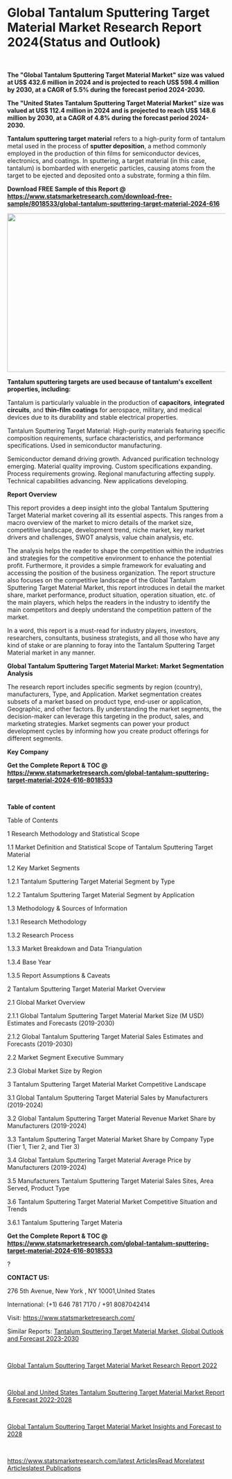 <h1>Global Tantalum Sputtering Target Material Market Research Report 2024(Status and Outlook)</h1><br/><p><strong>The "Global Tantalum Sputtering Target Material Market" size was valued at US$ 432.6 million in 2024 and is projected to reach US$ 598.4 million by 2030, at a <strong>CAGR</strong> of 5.5% during the forecast period 2024-2030.</strong></p>
 
 
 
 <p><strong>The "United States Tantalum Sputtering Target Material Market" size was valued at US$ 112.4 million in 2024 and is projected to reach US$ 148.6 million by 2030, at a <strong>CAGR</strong> of 4.8% during the forecast period 2024-2030.</strong></p>
 
 
 
 <p><strong>Tantalum sputtering target material</strong> refers to a high-purity form of tantalum metal used in the process of <strong>sputter deposition</strong>, a method commonly employed in the production of thin films for semiconductor devices, electronics, and coatings. In sputtering, a target material (in this case, tantalum) is bombarded with energetic particles, causing atoms from the target to be ejected and deposited onto a substrate, forming a thin film.</p>
 
 
 
 <p><strong>Download FREE Sample of this Report @ <a href="https://www.statsmarketresearch.com/download-free-sample/8018533/global-tantalum-sputtering-target-material-2024-616">https://www.statsmarketresearch.com/download-free-sample/8018533/global-tantalum-sputtering-target-material-2024-616</a></strong></p>
 
 
 
 <p><img alt="" src="https://www.24marketreports.com/assets/report-images/TantalumSputteringTargetMaterialMarket.png" style="height:366px; width:731px" /></p>
 
 
 
 <p><strong>Tantalum sputtering targets are used because of tantalum&#39;s excellent properties, including:</strong></p>
 
 
 
 <p>Tantalum is particularly valuable in the production of <strong>capacitors</strong>, <strong>integrated circuits</strong>, and <strong>thin-film coatings</strong> for aerospace, military, and medical devices due to its durability and stable electrical properties.</p>
 
 
 
 <p>Tantalum Sputtering Target Material: High-purity materials featuring specific composition requirements, surface characteristics, and performance specifications. Used in semiconductor manufacturing.</p>
 
 
 
 <p>Semiconductor demand driving growth. Advanced purification technology emerging. Material quality improving. Custom specifications expanding. Process requirements growing. Regional manufacturing affecting supply. Technical capabilities advancing. New applications developing.</p>
 
 
 
 <p><strong>Report Overview</strong></p>
 
 
 
 <p>This report provides a deep insight into the global Tantalum Sputtering Target Material market covering all its essential aspects. This ranges from a macro overview of the market to micro details of the market size, competitive landscape, development trend, niche market, key market drivers and challenges, SWOT analysis, value chain analysis, etc.</p>
 
 
 
 <p>The analysis helps the reader to shape the competition within the industries and strategies for the competitive environment to enhance the potential profit. Furthermore, it provides a simple framework for evaluating and accessing the position of the business organization. The report structure also focuses on the competitive landscape of the Global Tantalum Sputtering Target Material Market, this report introduces in detail the market share, market performance, product situation, operation situation, etc. of the main players, which helps the readers in the industry to identify the main competitors and deeply understand the competition pattern of the market.</p>
 
 
 
 <p>In a word, this report is a must-read for industry players, investors, researchers, consultants, business strategists, and all those who have any kind of stake or are planning to foray into the Tantalum Sputtering Target Material market in any manner.</p>
 
 
 
 <p><strong>Global Tantalum Sputtering Target Material Market: Market Segmentation Analysis</strong></p>
 
 
 
 <p>The research report includes specific segments by region (country), manufacturers, Type, and Application. Market segmentation creates subsets of a market based on product type, end-user or application, Geographic, and other factors. By understanding the market segments, the decision-maker can leverage this targeting in the product, sales, and marketing strategies. Market segments can power your product development cycles by informing how you create product offerings for different segments.</p>
 
 
 
 <p><strong>Key Company</strong></p>
 
 
 
 <div><b>Get the Complete Report & TOC @ <a href="https://www.statsmarketresearch.com/global-tantalum-sputtering-target-material-2024-616-8018533">https://www.statsmarketresearch.com/global-tantalum-sputtering-target-material-2024-616-8018533</a></b></div>
 
 
 
 <p><br />
 
 <b>Table of content</b></p>
 
 
 
 <p>Table of Contents<br />
 
 1 Research Methodology and Statistical Scope<br />
 
 1.1 Market Definition and Statistical Scope of Tantalum Sputtering Target Material<br />
 
 1.2 Key Market Segments<br />
 
 1.2.1 Tantalum Sputtering Target Material Segment by Type<br />
 
 1.2.2 Tantalum Sputtering Target Material Segment by Application<br />
 
 1.3 Methodology & Sources of Information<br />
 
 1.3.1 Research Methodology<br />
 
 1.3.2 Research Process<br />
 
 1.3.3 Market Breakdown and Data Triangulation<br />
 
 1.3.4 Base Year<br />
 
 1.3.5 Report Assumptions & Caveats<br />
 
 2 Tantalum Sputtering Target Material Market Overview<br />
 
 2.1 Global Market Overview<br />
 
 2.1.1 Global Tantalum Sputtering Target Material Market Size (M USD) Estimates and Forecasts (2019-2030)<br />
 
 2.1.2 Global Tantalum Sputtering Target Material Sales Estimates and Forecasts (2019-2030)<br />
 
 2.2 Market Segment Executive Summary<br />
 
 2.3 Global Market Size by Region<br />
 
 3 Tantalum Sputtering Target Material Market Competitive Landscape<br />
 
 3.1 Global Tantalum Sputtering Target Material Sales by Manufacturers (2019-2024)<br />
 
 3.2 Global Tantalum Sputtering Target Material Revenue Market Share by Manufacturers (2019-2024)<br />
 
 3.3 Tantalum Sputtering Target Material Market Share by Company Type (Tier 1, Tier 2, and Tier 3)<br />
 
 3.4 Global Tantalum Sputtering Target Material Average Price by Manufacturers (2019-2024)<br />
 
 3.5 Manufacturers Tantalum Sputtering Target Material Sales Sites, Area Served, Product Type<br />
 
 3.6 Tantalum Sputtering Target Material Market Competitive Situation and Trends<br />
 
 3.6.1 Tantalum Sputtering Target Materia</p>
 
 
 
 <div><b>Get the Complete Report & TOC @ <a href="https://www.statsmarketresearch.com/global-tantalum-sputtering-target-material-2024-616-8018533">https://www.statsmarketresearch.com/global-tantalum-sputtering-target-material-2024-616-8018533</a></b></div>
 
 
 
 <p>? </p>
 
 
 
 <p><b>CONTACT US:</b><br />
 
 276 5th Avenue, New York , NY 10001,United States<br />
 
 International: (+1) 646 781 7170 / +91 8087042414<br />
 
 Visit: <a href="https://www.statsmarketresearch.com/">https://www.statsmarketresearch.com/</a><br />
 
 Similar Reports: <a href="https://www.statsmarketresearch.com/global-tantalum-sputtering-target-material-2024-616-8018533">Tantalum Sputtering Target Material Market, Global Outlook and Forecast 2023-2030</a><br />
 
 <br />
 
 <a href="https://www.statsmarketresearch.com/global-tantalum-sputtering-target-material-2024-616-8018533">Global Tantalum Sputtering Target Material Market Research Report 2022</a><br />
 
 <br />
 
 <a href="https://www.statsmarketresearch.com/global-tantalum-sputtering-target-material-2024-616-8018533">Global and United States Tantalum Sputtering Target Material Market Report & Forecast 2022-2028</a><br />
 
 <br />
 
 <a href="https://www.statsmarketresearch.com/global-tantalum-sputtering-target-material-2024-616-8018533">Global Tantalum Sputtering Target Material Market Insights and Forecast to 2028</a><br />
 
 <br />
 
 <a href="https://gyeongbokgung.com">https://www.statsmarketresearch.com/</a><a href="https://hallyeomaritime.com">latest Articles</a><a href="https://jingwansa.com">Read More</a><a href="https://nguoiviet.jp/">latest Articles</a><a href="https://www.intelmarketresearch.com/">latest Publications</a></p>